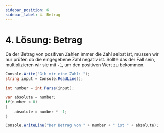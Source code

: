 ```yaml
---
sidebar_position: 6
sidebar_label: 4. Betrag
---
```


# 4. Lösung: Betrag

Da der Betrag von positiven Zahlen immer die Zahl selbst ist, müssen wir nur prüfen ob die eingegebene Zahl negativ ist. Sollte das der Fall sein, multiplizieren wir sie mit `-1`, um den positiven Wert zu bekommen.

```cs
Console.Write("Gib mir eine Zahl: ");
string input = Console.ReadLine();

int number = int.Parse(input);

var absolute = number;
if(number < 0)
{
	absolute = number * -1;
}

Console.WriteLine("Der Betrag von " + number + " ist " + absolute);
```